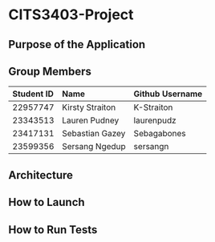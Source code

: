 # CITS3403-Project

## Purpose of the Application

## Group Members

|Student ID|Name|Github Username|
|:--------|:------|:---------|
|22957747|Kirsty Straiton|K-Straiton|
|23343513|Lauren Pudney|laurenpudz|
|23417131|Sebastian Gazey|Sebagabones|
|23599356|Sersang Ngedup|sersangn|

## Architecture

## How to Launch

## How to Run Tests